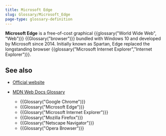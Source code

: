```yaml
---
title: Microsoft Edge
slug: Glossary/Microsoft_Edge
page-type: glossary-definition
---
```


**Microsoft Edge** is a free-of-cost graphical {{glossary("World Wide Web", "Web")}} {{Glossary("browser")}} bundled with Windows 10 and developed by Microsoft since 2014. Initially known as Spartan, Edge replaced the longstanding browser {{glossary("Microsoft Internet Explorer","Internet Explorer")}}.

## See also

- [Official website](https://www.microsoft.com/edge)
- [MDN Web Docs Glossary](/en-US/docs/Glossary)

  - {{Glossary("Google Chrome")}}
  - {{Glossary("Microsoft Edge")}}
  - {{Glossary("Microsoft Internet Explorer")}}
  - {{Glossary("Mozilla Firefox")}}
  - {{Glossary("Netscape Navigator")}}
  - {{Glossary("Opera Browser")}}
